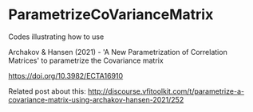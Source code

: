 # ParametrizeCoVarianceMatrix
Codes illustrating how to use 

Archakov &amp; Hansen (2021) - 'A New Parametrization of Correlation Matrices' to parametrize the Covariance matrix

https://doi.org/10.3982/ECTA16910

Related post about this:
http://discourse.vfitoolkit.com/t/parametrize-a-covariance-matrix-using-archakov-hansen-2021/252

